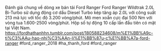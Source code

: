 
Đánh giá chung về dòng xe bán tải Ford Ranger
Ford Ranger Wildtrak 2.0L Bi-Turbo sử dụng động cơ dầu Diesel Turbo kép tăng áp 2.0L với công suất 213 mã lực với tốc độ 3.200 vòng/phút. Mô men xoắn cực đại 500 Nm với vòng tua 1.600-2500 vòng/phút. Hộp số tự động 10 cấp lần đầu tiên có mặt tại Việt Nam.
https://fordhathanhhn.tumblr.com/post/180588234608/m%E1%BB%A9c-ti%C3%AAu-hao-nhi%C3%AAn-li%E1%BB%87u-c%E1%BB%A7a-ford-ranger
#ford_ranger_2018 #ha_thanh_ford #ford_ranger
